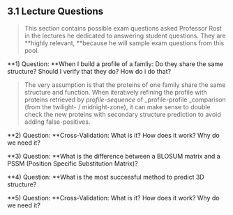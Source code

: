 ## 3.1 Lecture Questions

> This section contains possible exam questions asked Professor Rost in the lectures he dedicated to answering student questions. They are **highly relevant, **because he will sample exam questions from this pool.

**1\) Question: **When I build a profile of a famliy: Do they share the same structure? Should I verify that they do? How do i do that?

> The very assumption is that the proteins of one family share the same structure and function. When iteratively refining the profile with proteins retrieved by _profile-sequence_ of \_profile-profile \_comparison \(from the twilight- / midnight-zone\), it can make sense to double check the new proteins with secondary structure prediction to avoid adding false-positives.

**2\) Question: **Cross-Validation: What is it? How does it work? Why do we need it?

**3\) Question: **What is the difference between a BLOSUM matrix and a PSSM \(Position Specific Substitution Matrix\)?

**4\) Question: **What is the most successful method to predict 3D structure?

**5\) Question: **Cross-Validation: What is it? How does it work? Why do we need it?

